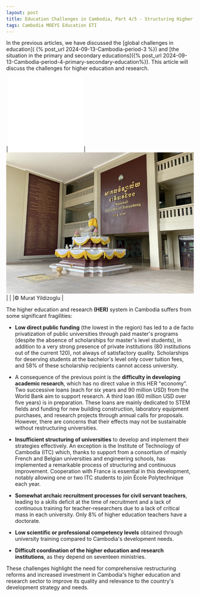 ```yaml
---
layout: post
title: Education Challenges in Cambodia, Part 4/5 - Structuring Higher Education and Research in Cambodia
tags: Cambodia MOEYS Education ETI
---
```


In the previous articles, we have discussed the [global challenges in education]( {% post_url 2024-09-13-Cambodia-period-3 %}) and [the situation in the primary and secondary educations]({% post_url 2024-09-13-Cambodia-period-4-primary-secondary-education%}). This article will discuss the challenges for higher education and research.

|![](/images/filler.png) |![](/images/UNBB.jpeg)|
| |© Murat Yildizoglu |

The higher education and research **(HER)** system in Cambodia suffers from some significant fragilities:

-  **Low direct public funding** (the lowest in the region) has led to a de facto privatization of public universities through paid master's programs (despite the absence of scholarships for master's level students), in addition to a very strong presence of private institutions (80 institutions out of the current 120), not always of satisfactory quality. Scholarships for deserving students at the bachelor's level only cover tuition fees, and 58% of these scholarship recipients cannot access university.

-  A consequence of the previous point is the **difficulty in developing academic research**, which has no direct value in this HER "economy". Two successive loans (each for six years and 90 million USD) from the World Bank aim to support research. A third loan (60 million USD over five years) is in preparation. These loans are mainly dedicated to STEM fields and funding for new building construction, laboratory equipment purchases, and research projects through annual calls for proposals. However, there are concerns that their effects may not be sustainable without restructuring universities.

-  **Insufficient structuring of universities** to develop and implement their strategies effectively. An exception is the Institute of Technology of Cambodia (ITC) which, thanks to support from a consortium of mainly French and Belgian universities and engineering schools, has implemented a remarkable process of structuring and continuous improvement. Cooperation with France is essential in this development, notably allowing one or two ITC students to join École Polytechnique each year.

-  **Somewhat archaic recruitment processes for civil servant teachers**, leading to a skills deficit at the time of recruitment and a lack of continuous training for teacher-researchers due to a lack of critical mass in each university. Only 8% of higher education teachers have a doctorate.

-  **Low scientific or professional competency levels**  obtained through university training compared to Cambodia's development needs.

-  **Difficult coordination of the higher education and research institutions**, as they depend on seventeen ministries.

These challenges highlight the need for comprehensive restructuring reforms and increased investment in Cambodia's higher education and research sector to improve its quality and relevance to the country's development strategy and needs.
